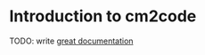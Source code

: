 # Introduction to cm2code

TODO: write [great documentation](http://jacobian.org/writing/what-to-write/)
